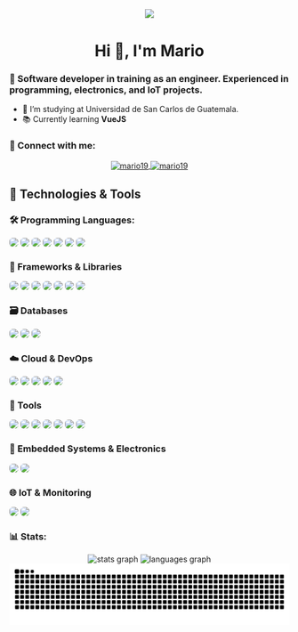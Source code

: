 <div align="center">
  <img height="200" src="https://i.giphy.com/media/v1.Y2lkPTc5MGI3NjExZDExcTY1MGtjeTByMWNpYWJidTJ5a2VuZDU5aDM1eTRxZmtzMnBjYyZlcD12MV9pbnRlcm5hbF9naWZfYnlfaWQmY3Q9Zw/h408T6Y5GfmXBKW62l/giphy.gif" />
</div>

###

<h1 align="center">Hi 👋, I'm Mario</h1>
<h3>🚀 Software developer in training as an engineer. Experienced in programming, electronics, and IoT projects.</h3>

- 🏫 I’m studying at Universidad de San Carlos de Guatemala.
- 📚 Currently learning **VueJS**  

### 🔗 Connect with me:
<p align="center">
  <a href="https://linkedin.com/in/mario19" target="blank">
    <img align="center" src="https://ziadoua.github.io/m3-Markdown-Badges/badges/LinkedIn/linkedin1.svg" alt="mario19" width="120" />
  </a>
  <a href="mailto:mariomarroquin1905@gmail.com" target="blank">
    <img align="center" src="https://ziadoua.github.io/m3-Markdown-Badges/badges/Gmail/gmail1.svg" alt="mario19" width="105" />
  </a>
  
</p>


## 🚀 Technologies & Tools

### 🛠️ Programming Languages:

<p>
  <img src="https://img.shields.io/badge/C-blue?style=for-the-badge&logo=c&logoColor=white" style="border-radius:6px;"/>
  <img src="https://img.shields.io/badge/C++-00599C?style=for-the-badge&logo=c%2b%2b&logoColor=white" style="border-radius:6px;"/>
  <img src="https://img.shields.io/badge/Golang-00ADD8?style=for-the-badge&logo=go&logoColor=white" style="border-radius:6px;"/>
  <img src="https://img.shields.io/badge/Java-ED8B00?style=for-the-badge&logo=java&logoColor=white" style="border-radius:6px;"/>
  <img src="https://img.shields.io/badge/JavaScript-F7DF1E?style=for-the-badge&logo=javascript&logoColor=black" style="border-radius:6px;"/>
  <img src="https://img.shields.io/badge/Python-3776AB?style=for-the-badge&logo=python&logoColor=white" style="border-radius:6px;"/>
  <img src="https://img.shields.io/badge/Rust-000000?style=for-the-badge&logo=rust&logoColor=white" style="border-radius:6px;"/>
</p>

### 🧱 Frameworks & Libraries
<p>
  <img src="https://img.shields.io/badge/Astro-FF5D01?style=for-the-badge&logo=astro&logoColor=white" style="border-radius:6px;"/>
  <img src="https://img.shields.io/badge/React-61DAFB?style=for-the-badge&logo=react&logoColor=black" style="border-radius:6px;"/>
  <img src="https://img.shields.io/badge/Tailwind_CSS-06B6D4?style=for-the-badge&logo=tailwind-css&logoColor=white" style="border-radius:6px;"/>
  <img src="https://img.shields.io/badge/FastAPI-009688?style=for-the-badge&logo=fastapi&logoColor=white" style="border-radius:6px;"/>
  <img src="https://img.shields.io/badge/Django-092E20?style=for-the-badge&logo=django&logoColor=white" style="border-radius:6px;"/>
  <img src="https://img.shields.io/badge/Flask-000000?style=for-the-badge&logo=flask&logoColor=white" style="border-radius:6px;"/>
  <img src="https://img.shields.io/badge/Bootstrap-7952B3?style=for-the-badge&logo=bootstrap&logoColor=white" style="border-radius:6px;"/>
</p>

### 🗃️ Databases
<p>
  <img src="https://img.shields.io/badge/MySQL-336791?style=for-the-badge&logo=mysql&logoColor=white" style="border-radius:6px;"/>
  <img src="https://img.shields.io/badge/Oracle-F80000?style=for-the-badge&logo=oracle&logoColor=white" style="border-radius:6px;"/>
  <img src="https://img.shields.io/badge/Firebase-FFCA28?style=for-the-badge&logo=firebase&logoColor=black" style="border-radius:6px;"/>
</p>

### ☁️ Cloud & DevOps
<p>
  <img src="https://img.shields.io/badge/AWS-232F3E?style=for-the-badge&logo=amazon-web-services&logoColor=white" style="border-radius:6px;"/>
  <img src="https://img.shields.io/badge/GCP-4285F4?style=for-the-badge&logo=google-cloud&logoColor=white" style="border-radius:6px;"/>
  <img src="https://img.shields.io/badge/Docker-2496ED?style=for-the-badge&logo=docker&logoColor=white" style="border-radius:6px;"/>
  <img src="https://img.shields.io/badge/Kubernetes-326CE5?style=for-the-badge&logo=kubernetes&logoColor=white" style="border-radius:6px;"/>
  <img src="https://img.shields.io/badge/Harbor-60B932?style=for-the-badge&logo=harbor&logoColor=white" style="border-radius:6px;"/>
</p>

### 🧰 Tools
<p>
  <img src="https://img.shields.io/badge/Linux-FCC624?style=for-the-badge&logo=linux&logoColor=black" style="border-radius:6px;"/>
  <img src="https://img.shields.io/badge/Git-F05032?style=for-the-badge&logo=git&logoColor=white" style="border-radius:6px;"/>
  <img src="https://img.shields.io/badge/GitHub-181717?style=for-the-badge&logo=github&logoColor=white" style="border-radius:6px;"/>
  <img src="https://img.shields.io/badge/Node.js-339933?style=for-the-badge&logo=nodedotjs&logoColor=white" style="border-radius:6px;"/>
  <img src="https://img.shields.io/badge/VirtualBox-183A61?style=for-the-badge&logo=virtualbox&logoColor=white" style="border-radius:6px;"/>
  <img src="https://img.shields.io/badge/Postman-FF6C37?style=for-the-badge&logo=postman&logoColor=white" style="border-radius:6px;"/>
  <img src="https://img.shields.io/badge/Photoshop-31A8FF?style=for-the-badge&logo=adobe-photoshop&logoColor=white" style="border-radius:6px;"/>
</p>

### 🔌 Embedded Systems & Electronics
<p>
  <img src="https://img.shields.io/badge/Arduino-00979D?style=for-the-badge&logo=arduino&logoColor=white" style="border-radius:6px;"/>
  <img src="https://img.shields.io/badge/Raspberry_Pi-A22846?style=for-the-badge&logo=raspberry-pi&logoColor=white" style="border-radius:6px;"/>
</p>

### 🌐 IoT & Monitoring
<p>
  <img src="https://img.shields.io/badge/MQTT-660066?style=for-the-badge&logo=mqtt&logoColor=white" style="border-radius:6px;"/>
  <img src="https://img.shields.io/badge/Grafana-F46800?style=for-the-badge&logo=grafana&logoColor=white" style="border-radius:6px;"/>
</p>

### 📊 Stats:
<div align="center">
  <img src="https://github-readme-stats.vercel.app/api?username=MMP119&theme=dark&show_icons=true&count_private=true" height="150" alt="stats graph" /> 
  <img src="https://github-readme-stats.vercel.app/api/top-langs?username=MMP119&layout=compact&langs_count=5&theme=dark" height="150" alt="languages graph" />
</div> 
<div align="center"> 
  <img src="https://raw.githubusercontent.com/MMP119/MMP119/output/snake.svg" alt="Snake animation" /> 
</div> 
